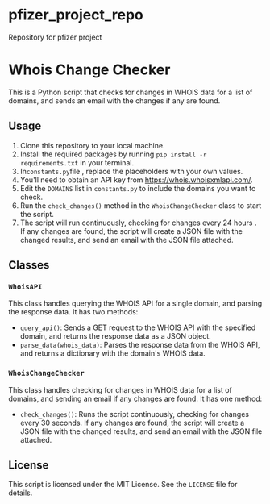 # pfizer_project_repo
Repository for pfizer project 


# Whois Change Checker

This is a Python script that checks for changes in WHOIS data for a list of domains, and sends an email with the changes if any are found.

## Usage

1. Clone this repository to your local machine.
2. Install the required packages by running `pip install -r requirements.txt` in your terminal.
3. In`constants.py`file , replace the placeholders with your own values.
4. You'll need to obtain an API key from https://whois.whoisxmlapi.com/.
5. Edit the `DOMAINS` list in `constants.py` to include the domains you want to check.
6. Run the `check_changes()` method in the `WhoisChangeChecker` class to start the script.
7. The script will run continuously, checking for changes every 24 hours . If any changes are found, the script will create a JSON file with the changed results, and send an email with the JSON file attached.

## Classes

### `WhoisAPI`

This class handles querying the WHOIS API for a single domain, and parsing the response data. It has two methods:

- `query_api()`: Sends a GET request to the WHOIS API with the specified domain, and returns the response data as a JSON object.
- `parse_data(whois_data)`: Parses the response data from the WHOIS API, and returns a dictionary with the domain's WHOIS data.

### `WhoisChangeChecker`

This class handles checking for changes in WHOIS data for a list of domains, and sending an email if any changes are found. It has one method:

- `check_changes()`: Runs the script continuously, checking for changes every 30 seconds. If any changes are found, the script will create a JSON file with the changed results, and send an email with the JSON file attached.

## License

This script is licensed under the MIT License. See the `LICENSE` file for details.
